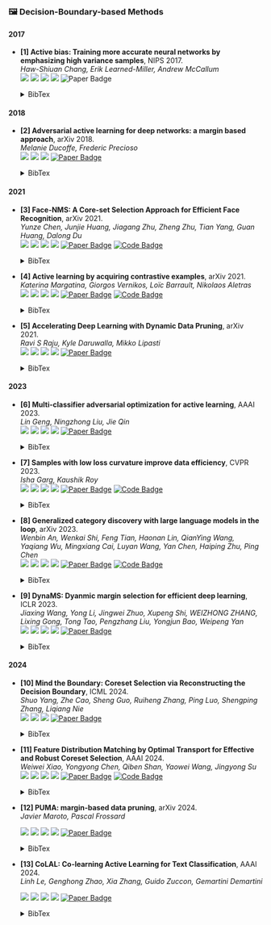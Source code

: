 ### 🖼️ Decision-Boundary-based Methods

#### 2017

- **[1] Active bias: Training more accurate neural networks by emphasizing high variance samples**, NIPS 2017.  
  *Haw-Shiuan Chang, Erik Learned-Miller, Andrew McCallum*   
  ![](https://img.shields.io/badge/Active_bias-blue) ![](https://img.shields.io/badge/Active_Learning-green)  ![](https://img.shields.io/badge/Decision_Boundary-red) ![](https://img.shields.io/badge/Dataset_Pruning-orange)
  <img src="https://img.shields.io/badge/NeurlPS-Paper-%23D2691E" alt="Paper Badge">
  
    <details> <summary>BibTex</summary>
  
    ```bibtex
    @article{chang2017active,
      	title={Active bias: Training more accurate neural networks by emphasizing high variance samples},
      	author={Chang, Haw-Shiuan and Learned-Miller, Erik and McCallum, Andrew},
      	journal={Advances in Neural Information Processing Systems},
      	volume={30},
      	year={2017}
    }
    ```
  
    </details> 

#### 2018

- **[2] Adversarial active learning for deep networks: a margin based approach**, arXiv 2018.  
  *Melanie Ducoffe, Frederic Precioso*   
  ![](https://img.shields.io/badge/Active_Learning-green)  ![](https://img.shields.io/badge/Decision_Boundary-red) ![](https://img.shields.io/badge/Dataset_Pruning-orange)
  <a href="https://proceedings.neurips.cc/paper_files/paper/2023/file/749252feedd44f7f10d47ec1d674a2f8-Paper-Conference.pdf"><img src="https://img.shields.io/badge/arXiv-Paper-%23D2691E?logo=arXiv" alt="Paper Badge"></a>

    <details> <summary>BibTex</summary>


    ```bibtex
      @article{ducoffe2018adversarial,
        	title={Adversarial active learning for deep networks: a margin based approach},
        	author={Ducoffe, Melanie and Precioso, Frederic},
        	journal={arXiv preprint arXiv:1802.09841},
        	year={2018}
      }
</details> 

#### 2021

- **[3] Face-NMS: A Core-set Selection Approach for Efficient Face Recognition**, arXiv 2021.   
  *Yunze Chen, Junjie Huang, Jiagang Zhu, Zheng Zhu, Tian Yang, Guan Huang, Dalong Du*   
  ![](https://img.shields.io/badge/Face_NMS-blue) ![](https://img.shields.io/badge/Face_Recognition-green)  ![](https://img.shields.io/badge/Decision_Boundary-red) ![](https://img.shields.io/badge/Dataset_Pruning-orange)
  <a href="https://proceedings.neurips.cc/paper_files/paper/2023/file/749252feedd44f7f10d47ec1d674a2f8-Paper-Conference.pdf"><img src="https://img.shields.io/badge/arXiv-Paper-%23D2691E?logo=arXiv" alt="Paper Badge"></a>
  <a href="https://github.com/HuangJunJie2017/Face-NMS"><img src="https://img.shields.io/badge/GitHub-Code-brightgreen?logo=github" alt="Code Badge"></a>

    <details> <summary>BibTex</summary>


    ```bibtex
      @article{chen2021face,
        	title={Face-NMS: A Core-set Selection Approach for Efficient Face Recognition},
       	 	author={Chen, Yunze and Huang, Junjie and Zhu, Jiagang and Zhu, Zheng and Yang, Tian and Huang, Guan and Du, Dalong},
        	journal={arXiv preprint arXiv:2109.04698},
        	year={2021}
      }
</details> 

- **[4] Active learning by acquiring contrastive examples**, arXiv 2021.   
  *Katerina Margatina, Giorgos Vernikos, Loïc Barrault, Nikolaos Aletras*   
  ![](https://img.shields.io/badge/CAL-blue) ![](https://img.shields.io/badge/Active_Learning-green)  ![](https://img.shields.io/badge/Decision_Boundary-red) ![](https://img.shields.io/badge/Dataset_Pruning-orange)
  <a href="https://proceedings.neurips.cc/paper_files/paper/2023/file/749252feedd44f7f10d47ec1d674a2f8-Paper-Conference.pdf"><img src="https://img.shields.io/badge/arXiv-Paper-%23D2691E?logo=arXiv" alt="Paper Badge"></a>
  <a href="https://github.com/mourga/contrastive-active-learning"><img src="https://img.shields.io/badge/GitHub-Code-brightgreen?logo=github" alt="Code Badge"></a>

    <details> <summary>BibTex</summary>


    ```bibtex
      @article{margatina2021active,
       	 	title={Active learning by acquiring contrastive examples},
      		author={Margatina, Katerina and Vernikos, Giorgos and Barrault, Lo{\"\i}c and Aletras, Nikolaos},
    	   	journal={arXiv preprint arXiv:2109.03764},
     	   	year={2021}
      }
</details> 

- **[5] Accelerating Deep Learning with Dynamic Data Pruning**, arXiv 2021.   
  *Ravi S Raju, Kyle Daruwalla, Mikko Lipasti*   
  ![](https://img.shields.io/badge/Sometimes-blue) ![](https://img.shields.io/badge/Image_Classification-green)  ![](https://img.shields.io/badge/Decision_Boundary-red) ![](https://img.shields.io/badge/Dataset_Pruning-orange)
  <a href="https://proceedings.neurips.cc/paper_files/paper/2023/file/749252feedd44f7f10d47ec1d674a2f8-Paper-Conference.pdf"><img src="https://img.shields.io/badge/arXiv-Paper-%23D2691E?logo=arXiv" alt="Paper Badge"></a>

    <details> <summary>BibTex</summary>


    ```bibtex
      @article{raju2021accelerating,
            title={Accelerating Deep Learning with Dynamic Data Pruning}, 
            author={Raju, Ravi S and Daruwalla, Kyle and Lipasti, Mikko},
            journal={arXiv preprint arXiv:2111.12621},
            year={2021}
      }
</details> 

#### 2023

- **[6] Multi-classifier adversarial optimization for active learning**, AAAI 2023.  
  *Lin Geng, Ningzhong Liu, Jie Qin*  
  ![](https://img.shields.io/badge/C^3-blue) ![](https://img.shields.io/badge/Active_Learning-green)  ![](https://img.shields.io/badge/Decision_Boundary-red) ![](https://img.shields.io/badge/Dataset_Pruning-orange)
  <a href="https://arxiv.org/pdf/2401.16193"><img src="https://img.shields.io/badge/AAAI-Paper-%23D2691E" alt="Paper Badge"></a>

    <details> <summary>BibTex</summary>


    ```bibtex
  @inproceedings{geng2023multi,
    title={Multi-classifier adversarial optimization for active learning},
    author={Geng, Lin and Liu, Ningzhong and Qin, Jie},
    booktitle={Proceedings of the AAAI Conference on Artificial Intelligence},
    year={2023}
  }
    ```

    </details> 

- **[7] Samples with low loss curvature improve data efficiency**, CVPR 2023.  
  *Isha Garg, Kaushik Roy*  
  ![](https://img.shields.io/badge/SLo_Curves-blue) ![](https://img.shields.io/badge/Image_Classification-green)  ![](https://img.shields.io/badge/Decision_Boundary-red) ![](https://img.shields.io/badge/Dataset_Pruning-orange)
  <a href="https://openaccess.thecvf.com/content_cvpr_2017/poster/739_POSTER.pdf"><img src="https://img.shields.io/badge/CVPR-Paper-%23D2691E" alt="Paper Badge"></a>
  <a href="https://github.com/isha-garg/SLo-Curves"><img src="https://img.shields.io/badge/GitHub-Code-brightgreen?logo=github" alt="Code Badge"></a>

    <details> <summary>BibTex</summary>


    ```bibtex
  @inproceedings{garg2023samples,
    title={Samples with low loss curvature improve data efficiency},
    author={Garg, Isha and Roy, Kaushik},
    booktitle={Proceedings of the IEEE/CVF Conference on Computer Vision and Pattern Recognition},
    year={2023}
  }
    ```

    </details> 

- **[8] Generalized category discovery with large language models in the loop**, arXiv 2023.  
  *Wenbin An, Wenkai Shi, Feng Tian, Haonan Lin, QianYing Wang, Yaqiang Wu, Mingxiang Cai, Luyan Wang, Yan Chen, Haiping Zhu, Ping Chen*  
  ![](https://img.shields.io/badge/LIS-blue) ![](https://img.shields.io/badge/Active_Learning-green)  ![](https://img.shields.io/badge/Decision_Boundary-red) ![](https://img.shields.io/badge/Dataset_Pruning-orange)
  <a href="https://proceedings.neurips.cc/paper_files/paper/2023/file/749252feedd44f7f10d47ec1d674a2f8-Paper-Conference.pdf"><img src="https://img.shields.io/badge/arXiv-Paper-%23D2691E?logo=arXiv" alt="Paper Badge"></a>
  <a href="https://github.com/Lackel/LOOP"><img src="https://img.shields.io/badge/GitHub-Code-brightgreen?logo=github" alt="Code Badge"></a>

    <details> <summary>BibTex</summary>


    ```bibtex
  @article{an2023generalized,
    title={Generalized category discovery with large language models in the loop},
    author={An, Wenbin and Shi, Wenkai and Tian, Feng and Lin, Haonan and Wang, QianYing and Wu, Yaqiang and Cai, Mingxiang and Wang, Luyan and Chen, Yan and Zhu, Haiping and others},
    journal={arXiv preprint arXiv:2312.10897},
    year={2023}
  }
    ```

    </details> 

- **[9] DynaMS: Dyanmic margin selection for efficient deep learning**, ICLR 2023.   
  *Jiaxing Wang, Yong Li, Jingwei Zhuo, Xupeng Shi, WEIZHONG ZHANG, Lixing Gong, Tong Tao, Pengzhang Liu, Yongjun Bao, Weipeng Yan*  
  ![](https://img.shields.io/badge/DynaMS-blue) ![](https://img.shields.io/badge/Image_Classification-green)  ![](https://img.shields.io/badge/Decision_Boundary-red) ![](https://img.shields.io/badge/Dataset_Pruning-orange)
  <a href="https://fanlai.me/assets/papers/coreset-iclr23.pdf"><img src="https://img.shields.io/badge/ICLR-Paper-%23D2691E" alt="Paper Badge"></a>

    <details> <summary>BibTex</summary>


    ```bibtex
  @inproceedings{wang2023dynams,
    title={DynaMS: Dyanmic margin selection for efficient deep learning},
    author={Wang, Jiaxing and Li, Yong and Zhuo, Jingwei and Shi, Xupeng and Zhang, Weizhong and Gong, Lixing and Tao, Tong and Liu, Pengzhang and Bao, Yongjun and Yan, Weipeng},
    booktitle={The Eleventh International Conference on Learning Representations},
    year={2023}
  }
    ```

    </details> 

#### 2024

- **[10] Mind the Boundary: Coreset Selection via Reconstructing the Decision Boundary**, ICML 2024.    
  *Shuo Yang, Zhe Cao, Sheng Guo, Ruiheng Zhang, Ping Luo, Shengping Zhang, Liqiang Nie*  
  ![](https://img.shields.io/badge/Image_Classification-green)  ![](https://img.shields.io/badge/Decision_Boundary-red) ![](https://img.shields.io/badge/Dataset_Pruning-orange)
  <a href="https://fanlai.me/assets/papers/coreset-iclr23.pdf"><img src="https://img.shields.io/badge/ICML-Paper-%23D2691E" alt="Paper Badge"></a>

    <details> <summary>BibTex</summary>


    ```bibtex
  @inproceedings{yang2024mind,
    title={Mind the Boundary: Coreset Selection via Reconstructing the Decision Boundary},
    author={Yang, Shuo and Cao, Zhe and Guo, Sheng and Zhang, Ruiheng and Luo, Ping and Zhang, Shengping and Nie, Liqiang},
    booktitle={Forty-first International Conference on Machine Learning},
    year={2024}
  }
    ```

    </details> 

- **[11] Feature Distribution Matching by Optimal Transport for Effective and Robust Coreset Selection**, AAAI 2024.   
  *Weiwei Xiao, Yongyong Chen, Qiben Shan, Yaowei Wang, Jingyong Su*  
  ![](https://img.shields.io/badge/FDMat-blue) ![](https://img.shields.io/badge/Image_Classification-green)  ![](https://img.shields.io/badge/Decision_Boundary-red) ![](https://img.shields.io/badge/Dataset_Pruning-orange)
  <a href="https://arxiv.org/pdf/2401.16193"><img src="https://img.shields.io/badge/AAAI-Paper-%23D2691E" alt="Paper Badge"></a>
  <a href="https://github.com/successhaha/FDMat"><img src="https://img.shields.io/badge/GitHub-Code-brightgreen?logo=github" alt="Code Badge"></a>

    <details> <summary>BibTex</summary>


    ```bibtex
  @inproceedings{xiao2024feature,
    title={Feature Distribution Matching by Optimal Transport for Effective and Robust Coreset Selection},
    author={Xiao, Weiwei and Chen, Yongyong and Shan, Qiben and Wang, Yaowei and Su, Jingyong},
    booktitle={Proceedings of the AAAI Conference on Artificial Intelligence},
    year={2024}
  }
    ```

    </details> 

- **[12] PUMA: margin-based data pruning**, arXiv 2024.  
  *Javier Maroto, Pascal Frossard*

  ![](https://img.shields.io/badge/PUMA-blue) ![](https://img.shields.io/badge/Image_Classification-green)  ![](https://img.shields.io/badge/Decision_Boundary-red) ![](https://img.shields.io/badge/Dataset_Pruning-orange)
  <a href="https://proceedings.neurips.cc/paper_files/paper/2023/file/749252feedd44f7f10d47ec1d674a2f8-Paper-Conference.pdf"><img src="https://img.shields.io/badge/arXiv-Paper-%23D2691E?logo=arXiv" alt="Paper Badge"></a>

   <details> <summary>BibTex</summary>

  ```
  @article{maroto2024puma,
    title={PUMA: margin-based data pruning},
    author={Maroto, Javier and Frossard, Pascal},
    journal={arXiv preprint arXiv:2405.06298},
    year={2024}
  }
  ```

    </details> 


- **[13] CoLAL: Co-learning Active Learning for Text Classification**, AAAI 2024.  
  *Linh Le, Genghong Zhao, Xia Zhang, Guido Zuccon, Gemartini Demartini*

  ![](https://img.shields.io/badge/CoLAL-blue) ![](https://img.shields.io/badge/Active_Learning-green)  ![](https://img.shields.io/badge/Decision_Boundary-red) ![](https://img.shields.io/badge/Dataset_Pruning-orange)
  <a href="https://arxiv.org/pdf/2401.16193"><img src="https://img.shields.io/badge/AAAI-Paper-%23D2691E" alt="Paper Badge"></a>

   <details> <summary>BibTex</summary>

  ```
  @inproceedings{le2024colal,
    title={CoLAL: Co-learning Active Learning for Text Classification},
    author={Le, Linh and Zhao, Genghong and Zhang, Xia and Zuccon, Guido and Demartini, Gianluca},
    booktitle={Proceedings of the AAAI Conference on Artificial Intelligence},
    year={2024}
  }
  ```

    </details> 

